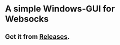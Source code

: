 # A simple Windows-GUI for Websocks
## Get it from [Releases](https://github.com/1715173329/websocks-onekey/releases).
